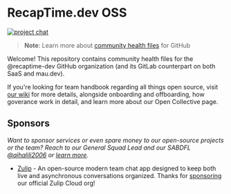# RecapTime.dev OSS

[![project chat](https://img.shields.io/badge/zulip-join_chat-blue.svg?logo=zulip&style=flat-square)](https://recaptime-dev.zulipchat.com)

> **Note**: Learn more about [community health files](https://docs.github.com/en/communities/setting-up-your-project-for-healthy-contributions/creating-a-default-community-health-file) for GitHub

Welcome! This repository contains community health files for the @recaptime-dev GitHub organization (and its GitLab counterpart on both SaaS and mau.dev).

If you're looking for team handbook regarding all things open source, visit [our wiki](https://squad.lorebooks.eu.org/handbook/opensource) for more
details, alongside onboarding and offboarding, how goverance work in detail, and learn more about our Open Collective page.

## Sponsors

_Want to sponsor services or even spare money to our open-source projects or the team? Reach to our General Squad Lead and our
SABDFL [@ajhalili2006](https://ajhalili2006.start.page) or [learn more](https://squad.lorebooks.eu.org/handbook/opensource/sponsorships)._

* [Zulip](https://zulip.com) - An open-source modern team chat app designed to keep both live and asynchronous conversations organized.
Thanks for [sponsoring](https://zulip.com/for/open-source/) our official Zulip Cloud org!
